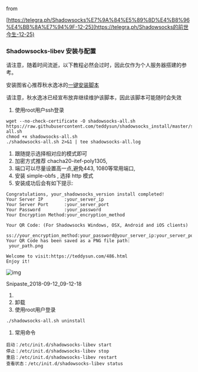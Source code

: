 from

[https://telegra.ph/Shadowsocks%E7%9A%84%E5%89%8D%E4%B8%96%E4%BB%8A%E7%94%9F-12-25](https://telegra.ph/Shadowsocks的前世今生-12-25)

### Shadowsocks-libev 安装与配置

请注意，随着时间流逝，以下教程必然会过时，因此仅作为个人服务器搭建的参考。

安装图省心推荐秋水逸冰的[一键安装脚本](https://teddysun.com/357.html)

请注意，秋水逸冰已经宣布放弃继续维护该脚本，因此该脚本可能随时会失效

1. 使用root用户ssh登录

```
wget --no-check-certificate -O shadowsocks-all.sh https://raw.githubusercontent.com/teddysun/shadowsocks_install/master/shadowsocks-all.sh
chmod +x shadowsocks-all.sh
./shadowsocks-all.sh 2>&1 | tee shadowsocks-all.log
```

1. 跟随提示选择相对应的模式即可
2. 加密方式推荐 chacha20-itef-poly1305,
3. 端口可以尽量设置高一点,避免443, 1080等常用端口,
4. 安装 simple-obfs , 选择 http 模式
5. 安装成功后会有如下提示:

```
Congratulations, your_shadowsocks_version install completed!
Your Server IP        :your_server_ip
Your Server Port      :your_server_port
Your Password         :your_password
Your Encryption Method:your_encryption_method

Your QR Code: (For Shadowsocks Windows, OSX, Android and iOS clients)
 ss://your_encryption_method:your_password@your_server_ip:your_server_port
Your QR Code has been saved as a PNG file path:
 your_path.png

Welcome to visit:https://teddysun.com/486.html
Enjoy it!
```

![img](https://github.com/JadaGates/ShadowsocksBio/raw/master/image/Snipaste_2018-09-12_09-12-18.png)

Snipaste_2018-09-12_09-12-18

1. 
2. 卸载
3. 使用root用户登录

```
./shadowsocks-all.sh uninstall
```

1. 常用命令

```
启动：/etc/init.d/shadowsocks-libev start
停止：/etc/init.d/shadowsocks-libev stop
重启：/etc/init.d/shadowsocks-libev restart
查看状态：/etc/init.d/shadowsocks-libev status
```
